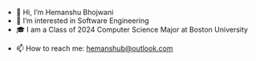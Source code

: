 - 👋 Hi, I’m Hemanshu Bhojwani
- 👀 I’m interested in Software Engineering
- 🎓 I am a Class of 2024 Computer Science Major at Boston University
<!--- - 🌱 I’m currently learning Computer Systems & C -->
<!--- - 💞️ I’m looking to collaborate on ... -->
- 📫 How to reach me: hemanshub@outlook.com

<!---
hemanshu-bhojwani/hemanshu-bhojwani is a ✨ special ✨ repository because its `README.md` (this file) appears on your GitHub profile.
You can click the Preview link to take a look at your changes.
--->
